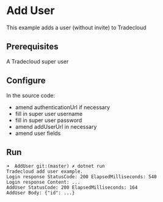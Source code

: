 # Add User

This example adds a user (without invite) to Tradecloud

## Prerequisites

A Tradecloud super user

## Configure

In the source code:
- amend authenticationUrl if necessary
- fill in super user username
- fill in super user password
- amend addUserUrl in necessary
- amend user fields

## Run

```
➜  AddUser git:(master) ✗ dotnet run
Tradecloud add user example.
Login response StatusCode: 200 ElapsedMilliseconds: 540
Login response Content: ...
AddUser StatusCode: 200 ElapsedMilliseconds: 164
AddUser Body: {"id": ...}
```